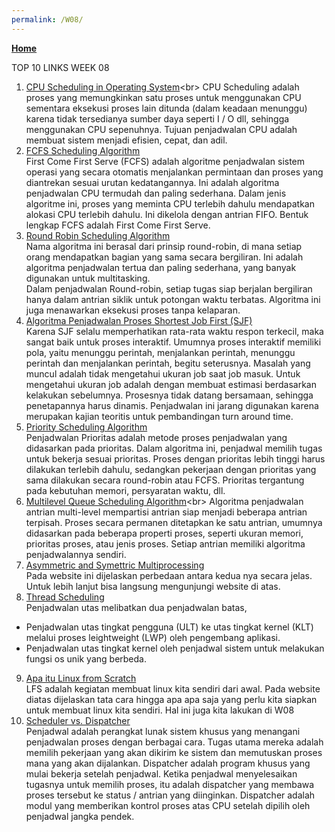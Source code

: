 ```yaml
---
permalink: /W08/
---
```

[**Home**](https://muhammadhafizmm.github.io/os211/)

TOP 10 LINKS WEEK 08
1. [CPU Scheduling in Operating System](https://www.studytonight.com/operating-system/cpu-scheduling#:~:text=CPU%20scheduling%20is%20a%20process,efficient%2C%20fast%2C%20and%20fair.)<br>
CPU Scheduling adalah proses yang memungkinkan satu proses untuk menggunakan CPU sementara eksekusi proses lain ditunda (dalam keadaan menunggu) karena tidak tersedianya sumber daya seperti I / O dll, sehingga menggunakan CPU sepenuhnya. Tujuan penjadwalan CPU adalah membuat sistem menjadi efisien, cepat, dan adil.<br>
2. [FCFS Scheduling Algorithm](https://www.guru99.com/fcfs-scheduling.html)<br>
First Come First Serve (FCFS) adalah algoritme penjadwalan sistem operasi yang secara otomatis menjalankan permintaan dan proses yang diantrekan sesuai urutan kedatangannya. Ini adalah algoritma penjadwalan CPU termudah dan paling sederhana. Dalam jenis algoritme ini, proses yang meminta CPU terlebih dahulu mendapatkan alokasi CPU terlebih dahulu. Ini dikelola dengan antrian FIFO. Bentuk lengkap FCFS adalah First Come First Serve.<br>
3. [Round Robin Scheduling Algorithm](https://www.guru99.com/round-robin-scheduling-example.html)<br>
Nama algoritma ini berasal dari prinsip round-robin, di mana setiap orang mendapatkan bagian yang sama secara bergiliran. Ini adalah algoritma penjadwalan tertua dan paling sederhana, yang banyak digunakan untuk multitasking.<br>
Dalam penjadwalan Round-robin, setiap tugas siap berjalan bergiliran hanya dalam antrian siklik untuk potongan waktu terbatas. Algoritma ini juga menawarkan eksekusi proses tanpa kelaparan.<br>
4. [Algoritma Penjadwalan Proses Shortest Job First (SJF)](http://dioktafajri.blogspot.com/2017/04/algoritma-penjadwalan-proses-shortest.html)<br>
Karena SJF selalu memperhatikan rata-rata waktu respon terkecil, maka sangat baik untuk proses interaktif. Umumnya proses interaktif memiliki pola, yaitu menunggu perintah, menjalankan perintah, menunggu perintah dan menjalankan perintah, begitu seterusnya. Masalah yang muncul adalah tidak mengetahui ukuran job saat job masuk. Untuk mengetahui ukuran job adalah dengan membuat estimasi berdasarkan kelakukan sebelumnya. Prosesnya tidak datang bersamaan, sehingga penetapannya harus dinamis. Penjadwalan ini jarang digunakan karena merupakan kajian teoritis untuk pembandingan turn around time.<br>
5. [Priority Scheduling Algorithm](https://www.guru99.com/priority-scheduling-program.html)<br>
Penjadwalan Prioritas adalah metode proses penjadwalan yang didasarkan pada prioritas. Dalam algoritma ini, penjadwal memilih tugas untuk bekerja sesuai prioritas.
Proses dengan prioritas lebih tinggi harus dilakukan terlebih dahulu, sedangkan pekerjaan dengan prioritas yang sama dilakukan secara round-robin atau FCFS. Prioritas tergantung pada kebutuhan memori, persyaratan waktu, dll.<br>
6. [Multilevel Queue Scheduling Algorithm](https://www.studytonight.com/operating-system/multilevel-queue-scheduling#:~:text=A%20multi%2Dlevel%20queue%20scheduling,process%20priority%2C%20or%20process%20type.)<br>
Algoritma penjadwalan antrian multi-level mempartisi antrian siap menjadi beberapa antrian terpisah. Proses secara permanen ditetapkan ke satu antrian, umumnya didasarkan pada beberapa properti proses, seperti ukuran memori, prioritas proses, atau jenis proses. Setiap antrian memiliki algoritma penjadwalannya sendiri.<br>
7. [Asymmetric and Symettric Multiprocessing](geeksforgeeks.org/difference-between-asymmetric-and-symmetric-multiprocessing/)<br>
Pada website ini dijelaskan perbedaan antara kedua nya secara jelas. Untuk lebih lanjut bisa langsung mengunjungi website di atas.<br>
8. [Thread Scheduling](https://www.geeksforgeeks.org/thread-scheduling/)<br>
Penjadwalan utas melibatkan dua penjadwalan batas, <br>
 - Penjadwalan utas tingkat pengguna (ULT) ke utas tingkat kernel (KLT) melalui proses leightweight (LWP) oleh pengembang aplikasi.<br>
 - Penjadwalan utas tingkat kernel oleh penjadwal sistem untuk melakukan fungsi os unik yang berbeda.<br>
9. [Apa itu Linux from Scratch](https://www.linuxfromscratch.org/)<br>
LFS adalah kegiatan membuat linux kita sendiri dari awal. Pada website diatas dijelaskan tata cara hingga apa apa saja yang perlu kita siapkan untuk membuat linux kita sendiri. Hal ini juga kita lakukan di W08<br>
10. [Scheduler vs. Dispatcher](https://www.geeksforgeeks.org/difference-between-dispatcher-and-scheduler/)<br>
Penjadwal adalah perangkat lunak sistem khusus yang menangani penjadwalan proses dengan berbagai cara. Tugas utama mereka adalah memilih pekerjaan yang akan dikirim ke sistem dan memutuskan proses mana yang akan dijalankan. Dispatcher adalah program khusus yang mulai bekerja setelah penjadwal. Ketika penjadwal menyelesaikan tugasnya untuk memilih proses, itu adalah dispatcher yang membawa proses tersebut ke status / antrian yang diinginkan. Dispatcher adalah modul yang memberikan kontrol proses atas CPU setelah dipilih oleh penjadwal jangka pendek.<br>
